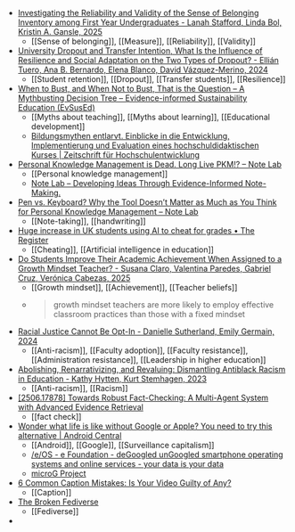 - [Investigating the Reliability and Validity of the Sense of Belonging Inventory among First Year Undergraduates - Lanah Stafford, Linda Bol, Kristin A. Gansle, 2025](https://journals.sagepub.com/doi/abs/10.1177/15210251251321107)
	- [[Sense of belonging]], [[Measure]], [[Reliability]], [[Validity]]
- [University Dropout and Transfer Intention, What Is the Influence of Resilience and Social Adaptation on the Two Types of Dropout? - Ellián Tuero, Ana B. Bernardo, Elena Blanco, David Vázquez-Merino, 2024](https://journals.sagepub.com/doi/abs/10.1177/15210251241268812)
	- [[Student retention]], [[Dropout]], [[Transfer students]], [[Resilience]]
- [When to Bust, and When Not to Bust, That is the Question – A Mythbusting Decision Tree – Evidence-informed Sustainability Education (EvSusEd)](https://evsused.hypotheses.org/1197)
	- [[Myths about teaching]], [[Myths about learning]], [[Educational development]]
	- [Bildungsmythen entlarvt. Einblicke in die Entwicklung, Implementierung und Evaluation eines hochschuldidaktischen Kurses | Zeitschrift für Hochschulentwicklung](https://www.zfhe.at/index.php/zfhe/article/view/2118)
- [Personal Knowledge Management is Dead. Long Live PKM!? – Note Lab](https://notelab.hypotheses.org/1367)
	- [[Personal knowledge management]]
	- [Note Lab – Developing Ideas Through Evidence-Informed Note-Making.](https://notelab.hypotheses.org/)
- [Pen vs. Keyboard? Why the Tool Doesn’t Matter as Much as You Think for Personal Knowledge Management – Note Lab](https://notelab.hypotheses.org/2910)
	- [[Note-taking]], [[handwriting]]
- [Huge increase in UK students using AI to cheat for grades • The Register](https://www.theregister.com/2025/06/16/university_ai_cheating/)
	- [[Cheating]], [[Artificial intelligence in education]]
- [Do Students Improve Their Academic Achievement When Assigned to a Growth Mindset Teacher? - Susana Claro, Valentina Paredes, Gabriel Cruz, Verónica Cabezas, 2025](https://journals.sagepub.com/doi/abs/10.3102/0013189X251333775)
	- [[Growth mindset]], [[Achievement]], [[Teacher beliefs]]
	- >growth mindset teachers are more likely to employ effective classroom practices than those with a fixed mindset
- [Racial Justice Cannot Be Opt-In - Danielle Sutherland, Emily Germain, 2024](https://journals.sagepub.com/doi/abs/10.3102/0013189X241305403)
	- [[Anti-racism]], [[Faculty adoption]], [[Faculty resistance]], [[Administration resistance]], [[Leadership in higher education]]
- [Abolishing, Renarrativizing, and Revaluing: Dismantling Antiblack Racism in Education - Kathy Hytten, Kurt Stemhagen, 2023](https://journals.sagepub.com/doi/abs/10.3102/0013189X221143092)
	- [[Anti-racism]], [[Racism]]
- [[2506.17878] Towards Robust Fact-Checking: A Multi-Agent System with Advanced Evidence Retrieval](https://arxiv.org/abs/2506.17878)
	- [[fact check]]
- [Wonder what life is like without Google or Apple? You need to try this alternative | Android Central](https://www.androidcentral.com/apps-software/wonder-what-life-is-like-without-google-or-apple-you-need-to-try-this-alternative)
	- [[Android]], [[Google]], [[Surveillance capitalism]]
	- [/e/OS - e Foundation - deGoogled unGoogled smartphone operating systems and online services - your data is your data](https://e.foundation/e-os/)
	- [microG Project](https://microg.org/)
- [6 Common Caption Mistakes: Is Your Video Guilty of Any?](https://meryl.net/common-caption-mistakes/)
	- [[Caption]]
- [The Broken Fediverse](https://battlepenguin.com/tech/the-broken-fediverse/)
	- [[Fediverse]]
-